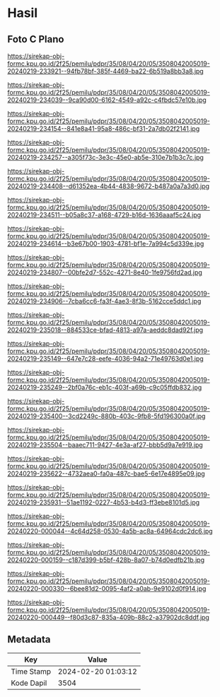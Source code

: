 # Hasil

## Foto C Plano

https://sirekap-obj-formc.kpu.go.id/2f25/pemilu/pdpr/35/08/04/20/05/3508042005019-20240219-233921--94fb78bf-385f-4469-ba22-6b519a8bb3a8.jpg

https://sirekap-obj-formc.kpu.go.id/2f25/pemilu/pdpr/35/08/04/20/05/3508042005019-20240219-234039--9ca90d00-6162-4549-a92c-c4fbdc57e10b.jpg

https://sirekap-obj-formc.kpu.go.id/2f25/pemilu/pdpr/35/08/04/20/05/3508042005019-20240219-234154--841e8a41-95a8-486c-bf31-2a7db02f2141.jpg

https://sirekap-obj-formc.kpu.go.id/2f25/pemilu/pdpr/35/08/04/20/05/3508042005019-20240219-234257--a305f73c-3e3c-45e0-ab5e-310e7b1b3c7c.jpg

https://sirekap-obj-formc.kpu.go.id/2f25/pemilu/pdpr/35/08/04/20/05/3508042005019-20240219-234408--d61352ea-4b44-4838-9672-b487a0a7a3d0.jpg

https://sirekap-obj-formc.kpu.go.id/2f25/pemilu/pdpr/35/08/04/20/05/3508042005019-20240219-234511--b05a8c37-a168-4729-b16d-1636aaaf5c24.jpg

https://sirekap-obj-formc.kpu.go.id/2f25/pemilu/pdpr/35/08/04/20/05/3508042005019-20240219-234614--b3e67b00-1903-4781-bf1e-7a994c5d339e.jpg

https://sirekap-obj-formc.kpu.go.id/2f25/pemilu/pdpr/35/08/04/20/05/3508042005019-20240219-234807--00bfe2d7-552c-4271-8e40-1fe9756fd2ad.jpg

https://sirekap-obj-formc.kpu.go.id/2f25/pemilu/pdpr/35/08/04/20/05/3508042005019-20240219-234906--7cba6cc6-fa3f-4ae3-8f3b-5162cce5ddc1.jpg

https://sirekap-obj-formc.kpu.go.id/2f25/pemilu/pdpr/35/08/04/20/05/3508042005019-20240219-235018--884533ce-bfad-4813-a97a-aeddc8dad92f.jpg

https://sirekap-obj-formc.kpu.go.id/2f25/pemilu/pdpr/35/08/04/20/05/3508042005019-20240219-235149--647e7c28-eefe-4036-94a2-71e49763d0e1.jpg

https://sirekap-obj-formc.kpu.go.id/2f25/pemilu/pdpr/35/08/04/20/05/3508042005019-20240219-235249--2bf0a76c-eb1c-403f-a69b-c9c05ffdb832.jpg

https://sirekap-obj-formc.kpu.go.id/2f25/pemilu/pdpr/35/08/04/20/05/3508042005019-20240219-235400--3cd2249c-880b-403c-9fb8-5fd196300a0f.jpg

https://sirekap-obj-formc.kpu.go.id/2f25/pemilu/pdpr/35/08/04/20/05/3508042005019-20240219-235504--baaec711-9427-4e3a-af27-bbb5d9a7e919.jpg

https://sirekap-obj-formc.kpu.go.id/2f25/pemilu/pdpr/35/08/04/20/05/3508042005019-20240219-235622--4732aea0-fa0a-487c-bae5-6e17e4895e09.jpg

https://sirekap-obj-formc.kpu.go.id/2f25/pemilu/pdpr/35/08/04/20/05/3508042005019-20240219-235931--51ae1192-0227-4b53-b4d3-ff3ebe8101d5.jpg

https://sirekap-obj-formc.kpu.go.id/2f25/pemilu/pdpr/35/08/04/20/05/3508042005019-20240220-000044--4c64d258-0530-4a5b-ac8a-64964cdc2dc6.jpg

https://sirekap-obj-formc.kpu.go.id/2f25/pemilu/pdpr/35/08/04/20/05/3508042005019-20240220-000159--c187d399-b5bf-428b-8a07-b74d0edfb21b.jpg

https://sirekap-obj-formc.kpu.go.id/2f25/pemilu/pdpr/35/08/04/20/05/3508042005019-20240220-000330--6bee81d2-0095-4af2-a0ab-9e9102d0f914.jpg

https://sirekap-obj-formc.kpu.go.id/2f25/pemilu/pdpr/35/08/04/20/05/3508042005019-20240220-000449--f80d3c87-835a-409b-88c2-a37902dc8ddf.jpg


## Metadata

| Key        | Value               |
| ---------- | ------------------- |
| Time Stamp | 2024-02-20 01:03:12 |
| Kode Dapil | 3504                |



